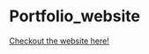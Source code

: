 # Portfolio_website

[Checkout the website here!](https://varunjindal123.github.io/Portfolio_website/)
